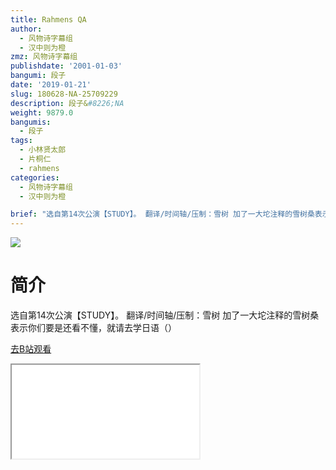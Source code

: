 ```yaml
---
title: Rahmens QA
author:
  - 风物诗字幕组
  - 汉中则为橙
zmz: 风物诗字幕组
publishdate: '2001-01-03'
bangumi: 段子
date: '2019-01-21'
slug: 180628-NA-25709229
description: 段子&#8226;NA
weight: 9879.0
bangumis:
  - 段子
tags:
  - 小林贤太郎
  - 片桐仁
  - rahmens
categories:
  - 风物诗字幕组
  - 汉中则为橙

brief: "选自第14次公演【STUDY】。 翻译/时间轴/压制：雪树 加了一大坨注释的雪树桑表示你们要是还看不懂，就请去学日语（）"
---
```

![](https://i.imgur.com/NLPh3hy.jpg)
# 简介  
选自第14次公演【STUDY】。
翻译/时间轴/压制：雪树
加了一大坨注释的雪树桑表示你们要是还看不懂，就请去学日语（）  

[去B站观看](https://www.bilibili.com/video/av25709229/)
<div class ="resp-container"><iframe class="testiframe" src="//player.bilibili.com/player.html?aid=25709229"", scrolling="no", allowfullscreen="true" > </iframe></div> 
